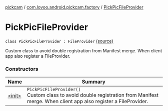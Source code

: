 [pickcam](../../index.md) / [com.lovoo.android.pickcam.factory](../index.md) / [PickPicFileProvider](./index.md)

# PickPicFileProvider

`class PickPicFileProvider : FileProvider` [(source)](https://github.com/lovoo/android-pickpic/blob/master/pickcam/src/main/kotlin/com/lovoo/android/pickcam/factory/PickPicFileProvider.kt#L9)

Custom class to avoid double registration from Manifest merge.
When client app also register a FileProvider.

### Constructors

| Name | Summary |
|---|---|
| [&lt;init&gt;](-init-.md) | `PickPicFileProvider()`<br>Custom class to avoid double registration from Manifest merge. When client app also register a FileProvider. |
